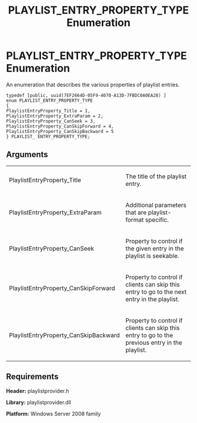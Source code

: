 ﻿---
title: PLAYLIST_ENTRY_PROPERTY_TYPE Enumeration
TOCTitle: PLAYLIST_ENTRY_PROPERTY_TYPE Enumeration
ms:assetid: 4a6b9b6c-42f9-4eb5-8dbf-0a7cc7bc1bf6
ms:mtpsurl: https://msdn.microsoft.com/en-us/library/Dd146267(v=VS.90)
ms:contentKeyID: 19132338
ms.date: 05/02/2012
mtps_version: v=VS.90
---

# PLAYLIST\_ENTRY\_PROPERTY\_TYPE Enumeration

An enumeration that describes the various properties of playlist entries.

    typedef [public, uuid(7EF2664D-05F9-4070-A13D-7FBDC0A0EA28) ]
    enum PLAYLIST_ENTRY_PROPERTY_TYPE
    {
    PlaylistEntryProperty_Title = 1,
    PlaylistEntryProperty_ExtraParam = 2,
    PlaylistEntryProperty_CanSeek = 3,
    PlaylistEntryProperty_CanSkipForward = 4,
    PlaylistEntryProperty_CanSkipBackward = 5
    } PLAYLIST_ ENTRY_PROPERTY_TYPE;

## Arguments

<table>
<colgroup>
<col style="width: 50%" />
<col style="width: 50%" />
</colgroup>
<tbody>
<tr class="odd">
<td><p>PlaylistEntryProperty_Title</p></td>
<td><p>The title of the playlist entry.</p></td>
</tr>
<tr class="even">
<td><p>PlaylistEntryProperty_ExtraParam</p></td>
<td><p>Additional parameters that are playlist-format specific.</p></td>
</tr>
<tr class="odd">
<td><p>PlaylistEntryProperty_CanSeek</p></td>
<td><p>Property to control if the given entry in the playlist is seekable.</p></td>
</tr>
<tr class="even">
<td><p>PlaylistEntryProperty_CanSkipForward</p></td>
<td><p>Property to control if clients can skip this entry to go to the next entry in the playlist.</p></td>
</tr>
<tr class="odd">
<td><p>PlaylistEntryProperty_CanSkipBackward</p></td>
<td><p>Property to control if clients can skip this entry to go to the previous entry in the playlist.</p></td>
</tr>
</tbody>
</table>


## Requirements

**Header:** playlistprovider.h

**Library:** playlistprovider.dll

**Platform:** Windows Server 2008 family

